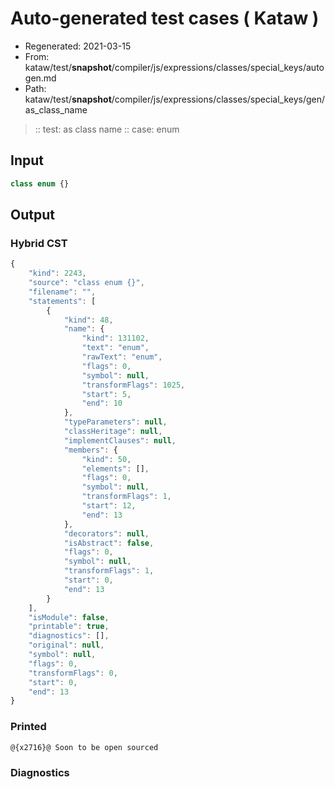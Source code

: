 # Auto-generated test cases ( Kataw )
- Regenerated: 2021-03-15
- From: kataw/test/__snapshot__/compiler/js/expressions/classes/special_keys/autogen.md
- Path: kataw/test/__snapshot__/compiler/js/expressions/classes/special_keys/gen/as_class_name
> :: test: as class name
> :: case: enum
## Input

`````js
class enum {}
`````

## Output

### Hybrid CST

```javascript
{
    "kind": 2243,
    "source": "class enum {}",
    "filename": "",
    "statements": [
        {
            "kind": 48,
            "name": {
                "kind": 131102,
                "text": "enum",
                "rawText": "enum",
                "flags": 0,
                "symbol": null,
                "transformFlags": 1025,
                "start": 5,
                "end": 10
            },
            "typeParameters": null,
            "classHeritage": null,
            "implementClauses": null,
            "members": {
                "kind": 50,
                "elements": [],
                "flags": 0,
                "symbol": null,
                "transformFlags": 1,
                "start": 12,
                "end": 13
            },
            "decorators": null,
            "isAbstract": false,
            "flags": 0,
            "symbol": null,
            "transformFlags": 1,
            "start": 0,
            "end": 13
        }
    ],
    "isModule": false,
    "printable": true,
    "diagnostics": [],
    "original": null,
    "symbol": null,
    "flags": 0,
    "transformFlags": 0,
    "start": 0,
    "end": 13
}
```

### Printed

```javascript
@{x2716}@ Soon to be open sourced
```

### Diagnostics

```javascript

```

